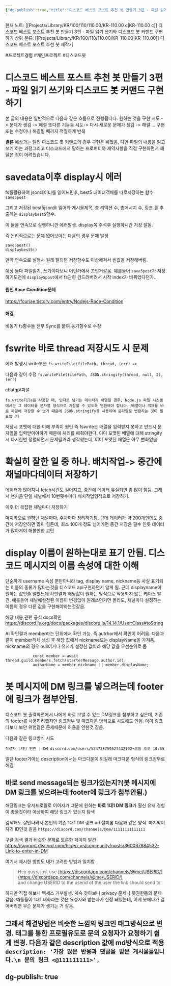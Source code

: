 ```yaml
---
{"dg-publish":true,"title":"디스코드 베스트 포스트 추천 봇 만들기 3편 - 파일 읽기 쓰기와 디스코드 봇 커맨드 구현하기","description":"파일을 읽기 및 쓰기하는 과정 특히 async와 race condition에 대해 이야기합니다. 그리고 디스코드봇 커맨드를 실제로 동작해봅니다","permalink":"/projects/library/kr/100/110/110-00/kr-110-00-c/","dgPassFrontmatter":true,"noteIcon":"0","created":"2024-11-20T23:06:04.758+09:00","updated":"2024-11-21T00:57:42.663+09:00"}
---
```


현재 노트: [[Projects/Library/KR/100/110/110.00/KR-110.00 c\|KR-110.00 c]] 디스코드 베스트 포스트 추천 봇 만들기 3편 - 파일 읽기 쓰기와 디스코드 봇 커맨드 구현하기
상위 분류: [[Projects/Library/KR/100/110/110.00/KR-110.00\|KR-110.00]] 디스코드 베스트 포스트 추천 봇 제작기


#프로젝트경험 #개인프로젝트 #디스코드봇


# 디스코드 베스트 포스트 추천 봇 만들기 3편 - 파일 읽기 쓰기와 디스코드 봇 커맨드 구현하기

본 글의 내용은 일반적으로  다음과 같은 흐름으로 진행됩니다.
원하는 것을 구현 시도 -> 문제가 생김 -> 해결
또다른 기능등 시도-> 다시 새로운 문제가 생김 -> 해결
... 구현 또는 수정이나 해결될 때까지 적절하게 반복


**결론**
예상과는 달리 디스코드 봇 커맨드의 경우 구현은 쉬었음, 다만 파일의 내용을 읽고 쓰기 하는 과정그리고 디스코드에서 말하는 프로퍼티와 제약사항을 직접 구현하면서 깨달은 점이 어려웠습니다.
# savedata이후 display시 에러

fs를활용하여 json데이터를 읽어드린후, best5 데이터객체를 따로저장하는 함수
 `save5post`

그리고 저장된 best5json을 읽어와 게시물제목, 총 리액션 수, 총메시지 수, 링크 를 추출하는 `displaybest5`함수.

이 둘을 연속으로 실행하니깐 에러발생.  display쪽 주석후 실행하니간 저장 잘됨.

즉 논리적으로는 문제 없어보이는 다음의 경우 문제 발생
```
save5post()
displaybest5()
```
만약 연속으로 실행시 원래 잘되던 저장함수도 이상해져서 빈값을 저장해버림.

예상
둘다 파일읽기, 쓰기이다보니 어딘가에서 꼬인거같음. 예를들어 `save5post`가 저장하기도전에 `display5post`에서 fs관련 건드려버려서 시작 index가 바뀌었다던가...

#### 원인 **Race Condition**문제
https://fourjae.tistory.com/entry/Nodejs-Race-Condition

#### 해결
비동기 fs함수들 전부  Sync를 붙여 동기함수로 수정

# fswrite 바로 thread 저장시도 시 문제


에러 발생시 write부분
`fs.writeFile(filePath, thread, (err) =>`

다음과 같이 수정
`fs.writeFile(filePath, JSON.stringify(thread, null, 2), (err)`

chatgpt피셜
```
fs.writeFile을 사용할 때, 인자로 넘기는 데이터가 배열일 경우, Node.js 파일 시스템에서는 그 데이터를 문자열 형식으로 저장할 수 있도록 변환해야 합니다. 배열이나 객체를 바로 파일에 저장할 수 없기 때문에 JSON.stringify를 사용하여 문자열로 변환하는 것이 필요합니다
```
저장시 포맷에 대한 이해 부족이 원인
즉 fswrite는 배열을 입력받지 못하고 반드시 문자열을 입력받아야하기 때문에 처리를 해줘야한다.
이미 포맷된 배열에 대해 stringify시 다시한번 정렬되면서 문제될거라 생각했는데, 이미 포맷된 배열은 아무 변화없음


# 확실히 잘한 일 중 하나. 배치작업-> 중간에 채널마다데이터 저장하기

데이터가 많아지니 fetch시간도 길어지고, 중간에 데이터 유실되면 좀 많이 힘듬. 그래서 맨처음 단일 채널에서 10번횟수마다 배치작업형식으로 저장하기.

이후 더 복잡한 채널마다 저장하기

마지막으로 원하던 채널마다, 주차마다 정리하기함.
근데 데이터가 약 200개인데도 중간에 저장안하면 많이 힘든데,  최소 100개 정도 넘어가면 중간 저장은 필수  인듯
데이터가 많아져야 해볼만한 고민

# display 이름이 원하는대로 표기 안됨. 디스코드 메시지의 이름 속성에 대한 이해

단순하게 username 속성 뿐만아니라 tag, display name,  nickname등 사실 표기되는 이름의 종류가 많다는것을 디스코드 api구현하면서 알게 됨.
근데 displayname이 원하는 값인줄 알았느데 확인결과 해당값이 원하는 방식으로 적용되지 않는 케이스 발견. 예를들어  채널에설정된 이름이 변경없이 원래쓰던거면 몰라도, 채널마다 설정하는 이름의 경우 다른 값을 구현해야하는것같음.

해당 내용 관련 공식 docs확인
https://discord.js.org/docs/packages/discord.js/14.14.1/User:Class#toString

AI 확인결과 member라는 단위에서 확인 가능. 즉 autrhor에서 확인이 어려움.
다음과 같이 member객체 생성 후 해당 값에서 nickname또는  displayName을 가져옴. nickname의 경우  null이거나 유저가 설정한 값이라 해당  값을 우선순위로 둠
```
            const member = await thread.guild.members.fetch(starterMessage.author.id);
            authorName = member.nickname || member.displayName;
```


# 봇 메시지에 DM 링크를 넣으려는데 footer에 링크가 첨부안됨.

디스코드 봇 출력화면에서 나에게 바로 보낼 수 있는 DM링크를 첨부하고 싶은데, 기존의 footer를 사용하려했지만 링크첨부 및 마크다운 방식으로 시도해도 안됨. 아마 링크다보니 보안 위험같은 문제때문에 허용을 안한것 같음.

다음과 같은 링크방식 시도
```
작성자 [FE] 민찬 | DM discord.com/users/534738759527432192•오늘 오후 10:55
```

일단 footer가아닌 description에서는 마크다운이 되길래 마크다운 형식의 링크첨부로 해결

## 바로 send message되는 링크가있는지?(봇 메시지에 DM 링크를 넣으려는데 footer에 링크가 첨부안됨.)

해당링크는 유저프로필로 이어지기 떄문에 원하는 **바로 1대1 DM 링크**가 훨신 유저 경험이 좋을것이라 예상하여 해당 링크가 있는지 탐색

검색해도 잘안나와서 본인의 기존 1대1 DM 링크  url 살펴봄
다음과 같은 양식. 마지막이 자기 ID인것 같음
`https://discord.com/channels/@me/11111111111111`


구글 검색 결과 비슷한 문제로 토론한 페이지 발견
https://support.discord.com/hc/en-us/community/posts/360037884532-Link-to-enter-in-DM

여기서 제시한 방법도 내가 고려한 방법과 일치함
> Hey guys, just use [https://discordapp.com/channels/@me/USERID/](https://discordapp.com/channels/@me/USERID/)  
> and change USERID to the userid of the user the link should send to

하지만 직접 해보니 액세스 거부발생.
계속 찾아보니 privacy 문제나 봇권한등의 문제같음. 예를들어 1대1 대화라는 것은 요청자와 받는자가 한정 돼있는데, 이게 봇에다가 걸어버리면 무슨 문제가 생기는 거 같음.

그래서 해결방법은 비슷한 느낌의 링크인 태그방식으로 변경. 태그를 통한 프로필유도로 문의 요청자가 요청하기 쉽게 변경. 다음과 같은 description 값에 md방식으로 적용
`description: '가장 많은 반응과 댓글을 받은 게시물들입니다.\n 문의 링크 <@111111111>',`
---
dg-publish: true
---

